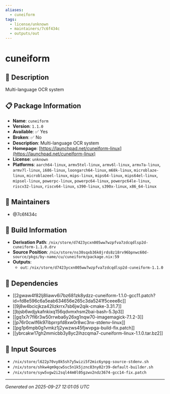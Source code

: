 ```yaml
---
aliases:
  - cuneiform
tags:
  - license/unknown
  - maintainers/7c6f434c
  - outputs/out
---
```


# cuneiform

## 📝 Description

Multi-language OCR system

## 📋 Package Information

- **Name**: `cuneiform`
- **Version**: `1.1.0`
- **Available**: ✅ Yes
- **Broken**: ✅ No
- **Description**: Multi-language OCR system
- **Homepage**: [https://launchpad.net/cuneiform-linux](https://launchpad.net/cuneiform-linux)
- **License**: `unknown`
- **Platforms**: `aarch64-linux`, `armv5tel-linux`, `armv6l-linux`, `armv7a-linux`, `armv7l-linux`, `i686-linux`, `loongarch64-linux`, `m68k-linux`, `microblaze-linux`, `microblazeel-linux`, `mips-linux`, `mips64-linux`, `mips64el-linux`, `mipsel-linux`, `powerpc-linux`, `powerpc64-linux`, `powerpc64le-linux`, `riscv32-linux`, `riscv64-linux`, `s390-linux`, `s390x-linux`, `x86_64-linux`
## 👥 Maintainers

- @7c6f434c


## 🔧 Build Information

- **Derivation Path**: `/nix/store/d7423ycxn005ww7wzpfva7zdcqdlsp2d-cuneiform-1.1.0.drv`
- **Source Position**: `/nix/store/ns30sqxb36k8jrds8z18rv96bpnwc60d-source/pkgs/by-name/cu/cuneiform/package.nix:59`
- **Outputs**:
  - `out`:  `/nix/store/d7423ycxn005ww7wzpfva7zdcqdlsp2d-cuneiform-1.1.0`

## 🔗 Dependencies

- [[2gwaw4f82lj8liawv6i7bz681zk8ydzz-cuneiform-1.1.0-gcc11.patch?id=fd8e596c6a5eab634656e265c3da5241f5ceee8c]]
- [[9j8w4bcicjkza42lizkrrx7sb6jw2qik-cmake-3.31.7]]
- [[bjsb6wdjykafnkixq156qdvmxhsm2bai-bash-5.3p3]]
- [[gq1x7r7fl6r3w50rrwba6y26xg1nqw70-imagemagick-7.1.2-3]]
- [[p76r0cwlf6k97ibprrpfd8xw0r8wc3nx-stdenv-linux]]
- [[pg1p6mpb0g1vmkz1j2ywzws45fjwvpga-build-fix.patch]]
- [[ybrcakw17gh2mmicbb3y8yc2ihzcqma7-cuneiform-linux-1.1.0.tar.bz2]]

## 📁 Input Sources

- `/nix/store/l622p70vy8k5sh7y5wizi5f2mic6ynpg-source-stdenv.sh`
- `/nix/store/shkw4qm9qcw5sc5n1k5jznc83ny02r39-default-builder.sh`
- `/nix/store/syw5vgw2i2sql44m0l05gzwv2ndz3674-gcc14-fix.patch`

---
*Generated on 2025-09-27 12:01:05 UTC*
